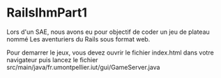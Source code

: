 # RailsIhmPart1
Lors d'un SAE, nous avons eu pour objectif de coder un jeu de plateau nommé Les aventuriers du Rails sous format web. 

Pour demarrer le jeux, vous devez ouvrir le fichier index.html dans votre navigateur puis lancez le fichier
src/main/java/fr.umontpellier.iut/gui/GameServer.java
